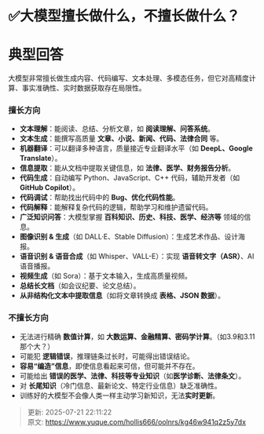 # ✅大模型擅长做什么，不擅长做什么？

# 典型回答


大模型非常擅长做生成内容、代码编写、文本处理、多模态任务，但它对高精度计算、事实准确性、实时数据获取存在局限性。



### 擅长方向
+ **文本理解**：能阅读、总结、分析文章，如 **阅读理解、问答系统**。
+ **文本生成**：能撰写高质量 **文章、小说、新闻、代码、法律合同** 等。
+ **机器翻译**：可以翻译多种语言，质量接近专业翻译水平（如 **DeepL、Google Translate**）。
+ **信息提取**：能从文档中提取关键信息，如 **法律、医学、财务报告分析**。
+ **代码生成**：自动编写 Python、JavaScript、C++ 代码，辅助开发者（如 **GitHub Copilot**）。
+ **代码调试**：帮助找出代码中的 **Bug、优化代码性能**。
+ **代码解释**：能解释复杂代码的逻辑，帮助学习和维护遗留代码。
+ **广泛知识问答**：大模型掌握 **百科知识、历史、科技、医学、经济等** 领域的信息。
+ **图像识别 & 生成**（如 DALL·E、Stable Diffusion）：生成艺术作品、设计海报。
+ **语音识别 & 语音合成**（如 Whisper、VALL-E）：实现 **语音转文字（ASR）**、AI 语音播报。
+ **视频生成**（如 Sora）：基于文本输入，生成高质量视频。
+ **总结长文档**（如会议纪要、论文总结）。
+ **从非结构化文本中提取信息**（如将文章转换成 **表格、JSON 数据**）。



### 不擅长方向
+ 无法进行精确 **数值计算**，如 **大数运算、金融精算、密码学计算**。（如3.9和3.11那个大？）
+ 可能犯 **逻辑错误**，推理链条过长时，可能得出错误结论。
+ **容易“编造”信息**，即使信息看起来可信，但可能并不存在。
+ 可能给出 **错误的医学、法律、科技等专业知识**（如**医学诊断、法律条文**）。
+ 对 **长尾知识**（冷门信息、最新论文、特定行业信息）缺乏准确性。
+ 训练好的大模型不会像人类一样主动学习新知识，无法**实时更新**。



> 更新: 2025-07-21 22:11:22  
> 原文: <https://www.yuque.com/hollis666/oolnrs/kg46w941q2z5y7dx>